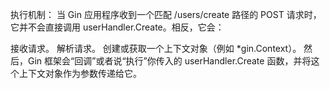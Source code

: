 执行机制： 当 Gin 应用程序收到一个匹配 /users/create 路径的 POST 请求时，它并不会直接调用 userHandler.Create。相反，它会：

接收请求。
解析请求。
创建或获取一个上下文对象（例如 *gin.Context）。
然后，Gin 框架会“回调”或者说“执行”你传入的 userHandler.Create 函数，并将这个上下文对象作为参数传递给它。

